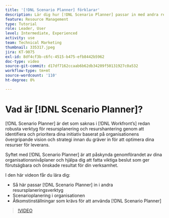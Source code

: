 ```yaml
---
title: '[!DNL Scenario Planner] förklarar'
description: Lär dig hur [!DNL Scenario Planner] passar in med andra resursplaneringsverktyg. Lär dig sedan hur du konfigurerar  [!DNL Scenario Planner].
feature: Resource Management
type: Tutorial
role: Leader, User
level: Intermediate, Experienced
activity: use
team: Technical Marketing
thumbnail: 335317.jpeg
jira: KT-9075
exl-id: 8df4cf3b-c6fc-4515-b475-efb8442b5962
doc-type: video
source-git-commit: d17df7162ccaab6b62db34209f50131927c0a532
workflow-type: tm+mt
source-wordcount: '110'
ht-degree: 0%

---
```


# Vad är [!DNL Scenario Planner]?

[!DNL Scenario Planner] är det som saknas i [!DNL Workfront’s] redan robusta verktyg för resursplanering och resurshantering genom att identifiera och prioritera dina initiativ baserat på organisationens övergripande vision och strategi innan du gräver in för att optimera dina resurser för leverans.

Syftet med [!DNL Scenario Planner] är att påskynda genomförandet av dina organisationsnivåplaner och hjälpa dig att fatta viktiga beslut som ger förutsägbara och önskade resultat för din verksamhet.

I den här videon får du lära dig:

* Så här passar [!DNL Scenario Planner] in i andra resursplaneringsverktyg
* Scenarioplanering i organisationen
* Åtkomstinställningar som krävs för att använda [!DNL Scenario Planner]

>[!VIDEO](https://video.tv.adobe.com/v/335317/?quality=12&learn=on&enablevpops)
